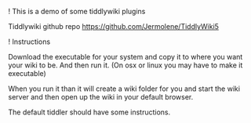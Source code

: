 ! This is a demo of some tiddlywiki plugins

Tiddlywiki github repo https://github.com/Jermolene/TiddlyWiki5

! Instructions

Download the executable for your system and copy it to where you want your wiki
to be. And then run it. (On osx or linux you may have to make it executable)

When you run it than it will create a wiki folder for you and start the wiki
server and then open up the wiki in your default browser.

The default tiddler should have some instructions.
